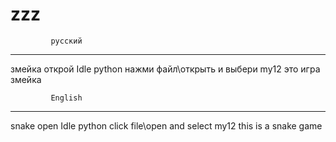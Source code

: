 # zzz
             русский
__________________________________
змейка
открой Idle python
нажми файл\открыть и выбери my12 
это игра змейка

             English
__________________________________
snake
open Idle python
click file\open and select my12
this is a snake game
